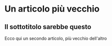 # Un articolo più vecchio
## Il sottotitolo sarebbe questo
Ecco qui un secondo articolo, più vecchio dell'altro
